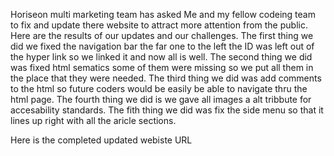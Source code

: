 Horiseon multi marketing team has asked Me and my fellow codeing team to fix and update there website to attract more attention from the public. 
Here are the results of our updates and our challenges.
The first thing we did we fixed the navigation bar the far one to the left the ID was left out of the hyper link so we linked it and now all is well.
The second thing we did was fixed html sematics some of them were missing so we put all them in the place that they were needed.
The third thing we did was add comments to the html so future coders would be easily be able to navigate thru the html page.
The fourth thing we did is we gave all images a alt tribbute for accesability standards.
The fith thing we did was fix the side menu so that it lines up right with all the aricle sections.

Here is the completed updated webiste URL 
